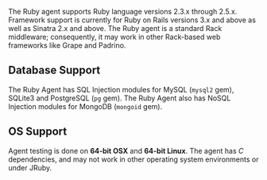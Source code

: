 <!-- 
title: "Supported Technologies"
description: "List of supported technologies"
tags: "installation Ruby on Rails agent frameworks support troubleshooting gem"
-->

The Ruby agent supports Ruby language versions 2.3.x through 2.5.x. Framework support is currently for Ruby on Rails versions 3.x and above as well as Sinatra 2.x and above. The Ruby agent is a standard Rack middleware; consequently, it may work in other Rack-based web frameworks like Grape and Padrino. 

## Database Support

The Ruby Agent has SQL Injection modules for MySQL (`mysql2` gem), SQLite3 and PostgreSQL (`pg` gem). The Ruby Agent also has NoSQL Injection modules for MongoDB (`mongoid` gem).

## OS Support

Agent testing is done on **64-bit OSX** and **64-bit Linux**. The agent has *C* dependencies, and may not work in other operating system environments or under JRuby. 



